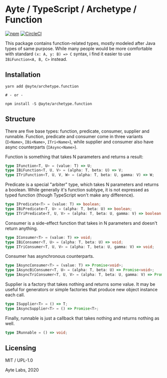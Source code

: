 # Ayte / TypeScript / Archetype / Function

[![npm](https://img.shields.io/npm/v/@ayte/archetype.function.svg?style=flat-square)](https://www.npmjs.com/package/@ayte/archetype.function)
[![CircleCI](https://img.shields.io/circleci/project/github/ayte-io/ts-archetype.svg?style=flat-square)](https://app.circleci.com/github/ayte-io/ts-archetype/pipelines?branch=release%2F0.1)

This package contains function-related types, mostly modeled after Java
types of same purpose. While many people would be more comfortable with
standard `(x: A, y: B) => C` syntax, i find it easier to use 
`IBiFunction<A, B, C>` instead.

## Installation

```console
yarn add @ayte/archetype.function

# - or -

npm install -S @ayte/archetype.function
```

## Structure

There are five base types: function, predicate, consumer, supplier and
runnable. Function, predicate and consumer come in three variants 
(`I<Name>`, `IBi<Name>`, `ITri<Name>`), while supplier and consumer also
have async counterparts (`IAsync<Name>`).

Function is something that takes N parameters and returns a result:

```typescript
type IFunction<T, U> = (value: T) => U;
type IBiFunction<T, U, V> = (alpha: T, beta: U) => V;
type ITriFunction<T, U, V, W> = (alpha: T, beta: U, gamma: V) => W;
```

Predicate is a special "arbiter" type, which takes N parameters and 
returns a boolean. While generally it's function subtype, it is not 
expressed as typed function (though TypeScript won't make any 
difference).

```typescript
type IPredicate<T> = (value: T) => boolean;
type IBiPredicate<T, U> = (alpha: T, beta: U) => boolean;
type ITriPredicate<T, U, V> = (alpha: T, beta: U, gamma: V) => boolean;
```

Consumer is a side-effect function that takes in N parameters and 
doesn't return anything.

```typescript
type IConsumer<T> = (value: T) => void;
type IBiConsumer<T, U> = (alpha: T, beta: U) => void;
type ITriConsumer<T, U, V> = (alpha: T, beta: U, gamma: V) => void;
```

Consumer has asynchronous counterparts.

```typescript
type IAsyncConsumer<T> = (value: T) => Promise<void>;
type IAsyncBiConsumer<T, U> = (alpha: T, beta: U) => Promise<void>;
type IAsyncTriConsumer<T, U, V> = (alpha: T, beta: U, gamma: V) => Promise<void>;
```

Supplier is a factory that takes nothing and returns some value. It may 
be useful for generators or simple factories that produce new object
instance each call.

```typescript
type ISupplier<T> = () => T;
type IAsyncSupplier<T> = () => Promise<T>;
```

Finally, runnable is just a callback that takes nothing and returns 
nothing as well.

```typescript
type IRunnable = () => void;
```

## Licensing

MIT / UPL-1.0

Ayte Labs, 2020
